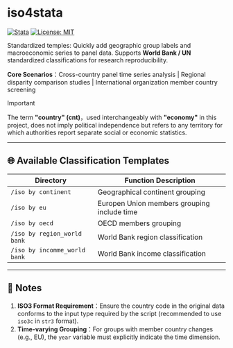 # iso4stata

[![Stata](https://img.shields.io/badge/Stata%2B-blue.svg)](https://www.stata.com)
[![License: MIT](https://img.shields.io/badge/License-MIT-green.svg)](https://opensource.org/licenses/MIT)

Standardized temples: Quickly add geographic group labels and macroeconomic series to panel data. Supports **World Bank / UN** standardized classifications for research reproducibility.

**Core Scenarios**：Cross-country panel time series analysis | Regional disparity comparison studies | International organization member country screening

  
> [!IMPORTANT]
> The term **"country" (cnt)**，used interchangeably with **"economy"** in this project,  does not imply political independence but refers to any territory for which authorities report separate social or economic statistics.

---

## 🌐 Available Classification Templates

| Directory             | Function Description                                                     |
|------------------|------------------------------------------------------------|
| `/iso by continent`    | Geographical continent grouping                | 
| `/iso by eu` | Europen Union members grouping include time                           | 
| `/iso by oecd`     | OECD members grouping                                       | 
| `/iso by region_world bank`           |  World Bank region classification                   | 
| `/iso by incomme_world bank`           |  World Bank income classification                   | 

---


## 📌 Notes

1. **ISO3 Format Requirement**：Ensure the country code in the original data conforms to the input type required by the script (recommended to use `iso3c` in `str3` format). 
2. **Time-varying Grouping**：For groups with member country changes (e.g., EU), the `year` variable must explicitly indicate the time dimension.
